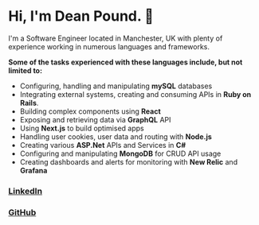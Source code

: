 # Hi, I'm Dean Pound. 👋

<!--
**deanopound/deanopound** is a ✨ _special_ ✨ repository because its `README.md` (this file) appears on your GitHub profile.

Here are some ideas to get you started:

- 🔭 I’m currently working on ...
- 🌱 I’m currently learning ...
- 👯 I’m looking to collaborate on ...
- 🤔 I’m looking for help with ...
- 💬 Ask me about ...
- 📫 How to reach me: ...
- 😄 Pronouns: ...
- ⚡ Fun fact: ...
-->

I'm a Software Engineer located in Manchester, UK with plenty of experience working in numerous languages and frameworks.

**Some of the tasks experienced with these languages include, but not limited to:**
  - Configuring, handling and manipulating **mySQL** databases
  - Integrating external systems, creating and consuming APIs in **Ruby on Rails**.
  - Building complex components using **React**
  - Exposing and retrieving data via **GraphQL** API
  - Using **Next.js** to build optimised apps
  - Handling user cookies, user data and routing with **Node.js**
  - Creating various **ASP.Net** APIs and Services in **C#**
  - Configuring and manipulating **MongoDB** for CRUD API usage
  - Creating dashboards and alerts for monitoring with **New Relic** and **Grafana**

### [LinkedIn](https://www.linkedin.com/in/deanpound/)
### [GitHub](https://github.com/deanopound)
